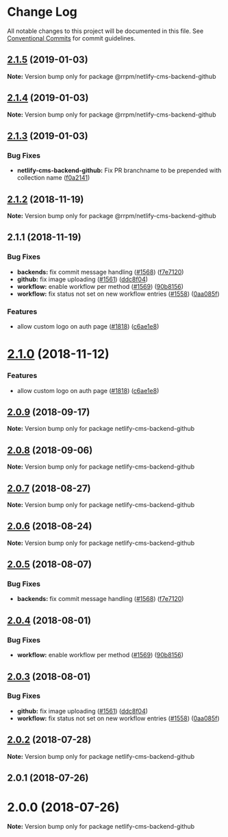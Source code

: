# Change Log

All notable changes to this project will be documented in this file.
See [Conventional Commits](https://conventionalcommits.org) for commit guidelines.

## [2.1.5](https://github.com/railroadpm/rrpm-netlify-cms/tree/master/packages/netlify-cms-backend-github/compare/@rrpm/netlify-cms-backend-github@2.1.4...@rrpm/netlify-cms-backend-github@2.1.5) (2019-01-03)

**Note:** Version bump only for package @rrpm/netlify-cms-backend-github





## [2.1.4](https://github.com/railroadpm/rrpm-netlify-cms/tree/master/packages/netlify-cms-backend-github/compare/@rrpm/netlify-cms-backend-github@2.1.3...@rrpm/netlify-cms-backend-github@2.1.4) (2019-01-03)

**Note:** Version bump only for package @rrpm/netlify-cms-backend-github





## [2.1.3](https://github.com/railroadpm/rrpm-netlify-cms/tree/master/packages/netlify-cms-backend-github/compare/@rrpm/netlify-cms-backend-github@2.1.2...@rrpm/netlify-cms-backend-github@2.1.3) (2019-01-03)


### Bug Fixes

* **netlify-cms-backend-github:** Fix PR branchname to be prepended with collection name ([f0a2141](https://github.com/railroadpm/rrpm-netlify-cms/tree/master/packages/netlify-cms-backend-github/commit/f0a2141))





## [2.1.2](https://github.com/railroadpm/rrpm-netlify-cms/tree/master/packages/netlify-cms-backend-github/compare/@rrpm/netlify-cms-backend-github@2.1.1...@rrpm/netlify-cms-backend-github@2.1.2) (2018-11-19)

**Note:** Version bump only for package @rrpm/netlify-cms-backend-github





## 2.1.1 (2018-11-19)


### Bug Fixes

* **backends:** fix commit message handling ([#1568](https://github.com/railroadpm/rrpm-netlify-cms/tree/master/packages/netlify-cms-backend-github/issues/1568)) ([f7e7120](https://github.com/railroadpm/rrpm-netlify-cms/tree/master/packages/netlify-cms-backend-github/commit/f7e7120))
* **github:** fix image uploading ([#1561](https://github.com/railroadpm/rrpm-netlify-cms/tree/master/packages/netlify-cms-backend-github/issues/1561)) ([ddc8f04](https://github.com/railroadpm/rrpm-netlify-cms/tree/master/packages/netlify-cms-backend-github/commit/ddc8f04))
* **workflow:** enable workflow per method ([#1569](https://github.com/railroadpm/rrpm-netlify-cms/tree/master/packages/netlify-cms-backend-github/issues/1569)) ([90b8156](https://github.com/railroadpm/rrpm-netlify-cms/tree/master/packages/netlify-cms-backend-github/commit/90b8156))
* **workflow:** fix status not set on new workflow entries ([#1558](https://github.com/railroadpm/rrpm-netlify-cms/tree/master/packages/netlify-cms-backend-github/issues/1558)) ([0aa085f](https://github.com/railroadpm/rrpm-netlify-cms/tree/master/packages/netlify-cms-backend-github/commit/0aa085f))


### Features

* allow custom logo on auth page ([#1818](https://github.com/railroadpm/rrpm-netlify-cms/tree/master/packages/netlify-cms-backend-github/issues/1818)) ([c6ae1e8](https://github.com/railroadpm/rrpm-netlify-cms/tree/master/packages/netlify-cms-backend-github/commit/c6ae1e8))





# [2.1.0](https://github.com/netlify/netlify-cms/tree/master/packages/netlify-cms-backend-github/compare/netlify-cms-backend-github@2.0.9...netlify-cms-backend-github@2.1.0) (2018-11-12)


### Features

* allow custom logo on auth page ([#1818](https://github.com/netlify/netlify-cms/tree/master/packages/netlify-cms-backend-github/issues/1818)) ([c6ae1e8](https://github.com/netlify/netlify-cms/tree/master/packages/netlify-cms-backend-github/commit/c6ae1e8))





<a name="2.0.9"></a>
## [2.0.9](https://github.com/netlify/netlify-cms/tree/master/packages/netlify-cms-backend-github/compare/netlify-cms-backend-github@2.0.8...netlify-cms-backend-github@2.0.9) (2018-09-17)




**Note:** Version bump only for package netlify-cms-backend-github

<a name="2.0.8"></a>
## [2.0.8](https://github.com/netlify/netlify-cms/tree/master/packages/netlify-cms-backend-github/compare/netlify-cms-backend-github@2.0.7...netlify-cms-backend-github@2.0.8) (2018-09-06)




**Note:** Version bump only for package netlify-cms-backend-github

<a name="2.0.7"></a>
## [2.0.7](https://github.com/netlify/netlify-cms/tree/master/packages/netlify-cms-backend-github/compare/netlify-cms-backend-github@2.0.6...netlify-cms-backend-github@2.0.7) (2018-08-27)




**Note:** Version bump only for package netlify-cms-backend-github

<a name="2.0.6"></a>
## [2.0.6](https://github.com/netlify/netlify-cms/tree/master/packages/netlify-cms-backend-github/compare/netlify-cms-backend-github@2.0.5...netlify-cms-backend-github@2.0.6) (2018-08-24)




**Note:** Version bump only for package netlify-cms-backend-github

<a name="2.0.5"></a>
## [2.0.5](https://github.com/netlify/netlify-cms/tree/master/packages/netlify-cms-backend-github/compare/netlify-cms-backend-github@2.0.4...netlify-cms-backend-github@2.0.5) (2018-08-07)


### Bug Fixes

* **backends:** fix commit message handling ([#1568](https://github.com/netlify/netlify-cms/tree/master/packages/netlify-cms-backend-github/issues/1568)) ([f7e7120](https://github.com/netlify/netlify-cms/tree/master/packages/netlify-cms-backend-github/commit/f7e7120))




<a name="2.0.4"></a>
## [2.0.4](https://github.com/netlify/netlify-cms/tree/master/packages/netlify-cms-backend-github/compare/netlify-cms-backend-github@2.0.3...netlify-cms-backend-github@2.0.4) (2018-08-01)


### Bug Fixes

* **workflow:** enable workflow per method ([#1569](https://github.com/netlify/netlify-cms/tree/master/packages/netlify-cms-backend-github/issues/1569)) ([90b8156](https://github.com/netlify/netlify-cms/tree/master/packages/netlify-cms-backend-github/commit/90b8156))




<a name="2.0.3"></a>
## [2.0.3](https://github.com/netlify/netlify-cms/tree/master/packages/netlify-cms-backend-github/compare/netlify-cms-backend-github@2.0.2...netlify-cms-backend-github@2.0.3) (2018-08-01)


### Bug Fixes

* **github:** fix image uploading ([#1561](https://github.com/netlify/netlify-cms/tree/master/packages/netlify-cms-backend-github/issues/1561)) ([ddc8f04](https://github.com/netlify/netlify-cms/tree/master/packages/netlify-cms-backend-github/commit/ddc8f04))
* **workflow:** fix status not set on new workflow entries ([#1558](https://github.com/netlify/netlify-cms/tree/master/packages/netlify-cms-backend-github/issues/1558)) ([0aa085f](https://github.com/netlify/netlify-cms/tree/master/packages/netlify-cms-backend-github/commit/0aa085f))




<a name="2.0.2"></a>
## [2.0.2](https://github.com/netlify/netlify-cms/tree/master/packages/netlify-cms-backend-github/compare/netlify-cms-backend-github@2.0.1...netlify-cms-backend-github@2.0.2) (2018-07-28)




**Note:** Version bump only for package netlify-cms-backend-github

<a name="2.0.1"></a>
## 2.0.1 (2018-07-26)



<a name="2.0.0"></a>
# 2.0.0 (2018-07-26)




**Note:** Version bump only for package netlify-cms-backend-github
